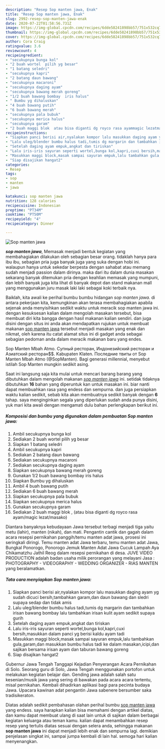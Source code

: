 ```yaml
---
description: "Resep Sop manten jawa, Enak"
title: "Resep Sop manten jawa, Enak"
slug: 2992-resep-sop-manten-jawa-enak
date: 2020-07-22T01:58:56.731Z
image: https://img-global.cpcdn.com/recipes/6dde58241898bb57/751x532cq70/sop-manten-jawa-foto-resep-utama.jpg
thumbnail: https://img-global.cpcdn.com/recipes/6dde58241898bb57/751x532cq70/sop-manten-jawa-foto-resep-utama.jpg
cover: https://img-global.cpcdn.com/recipes/6dde58241898bb57/751x532cq70/sop-manten-jawa-foto-resep-utama.jpg
author: Cora Craig
ratingvalue: 3.6
reviewcount: 4
recipeingredient:
- "secukupnya bunga kol"
- "2 buah wortel  pilih yg besar"
- "1 batang seledri"
- "secukupnya kapri"
- "2 batang daun bawang"
- "secukupnya macaroni"
- "secukupnya daging ayam"
- "secukupnya bawang merah goreng"
- "1/2 buah bawang bombay  iris halus"
- " Bumbu yg dihaluskan"
- "4 buah bawang putih"
- "6 buah bawang merah"
- "secukupnya pala bubuk"
- "secukupnya merica halus"
- "secukupnya garam"
- "2 buah maggi blok  atau bisa diganti dg royco rasa ayammagic lezatmasako"
recipeinstructions:
- "Siapkan panci berisi air,nyalakan kompor lalu masukkan daging ayam yg sudah dicuci bersih,tambahkan garam,dan daun bawang dan sledri supaya sedap dan tidak amis"
- "Lalu uleg/blender bumbu halus tadi,tumis dg margarin dan tambahkan irisan bawang bombay lalu tambahkan irisan kulit ayam sedikit supaya gurih"
- "Setelah daging ayam empuk,angkat dan tiriskan"
- "Lalu iris-iris sayuran seperti wortel,bunga kol,kapri,cuxi bersih,masukkan dalam panci yg berisi kaldu ayam tadi"
- "Masukkan maggi block,masak sampai sayuran empuk,lalu tambahkan gula,garam,dan masukkan bumbu halus tadi ke dalam masakan,icipi,dan sajikan bersama irisan ayam dan taburan bawang goreng"
- "Siap disajikan hangat2"
categories:
- Resep
tags:
- sop
- manten
- jawa

katakunci: sop manten jawa 
nutrition: 128 calories
recipecuisine: Indonesian
preptime: "PT34M"
cooktime: "PT50M"
recipeyield: "4"
recipecategory: Dinner

---
```



![Sop manten jawa](https://img-global.cpcdn.com/recipes/6dde58241898bb57/751x532cq70/sop-manten-jawa-foto-resep-utama.jpg)

<b><i>sop manten jawa</i></b>, Memasak menjadi bentuk kegiatan yang membahagiakan dilakukan oleh sebagian besar orang. tidaklah hanya para ibu ibu, sebagian pria juga banyak juga yang suka dengan hobi ini. walaupun hanya untuk sekedar berpesta dengan sahabat atau memang sudah menjadi passion dalam dirinya. maka dari itu dalam dunia masakan sekarang banyak ditemukan pria dengan keahlian memasak yang mumpuni, dan lebih banyak juga kita lihat di banyak depot dan stand makanan mall yang menggunakan juru masak laki laki sebagai koki terbaik nya.

Baiklah, kita awali ke perihal bumbu bumbu hidangan <i>sop manten jawa</i>. di antara pekerjaan kita, kemungkinan akan terasa membahagiakan apabila sejenak anda menyisihkan sedikit waktu untuk meracik sop manten jawa ini. dengan kesuksesan kalian dalam mengolah masakan tersebut, bisa membuat diri kita bangga dengan hasil makanan kalian sendiri. dan juga disini dengan situs ini anda akan mendapatkan rujukan untuk membuat makanan <u>sop manten jawa</u> tersebut menjadi masakan yang enak dan nikmat, oleh karena itu catat alamat situs ini di gadget anda sebagai sebagian pedoman anda dalam meracik makanan baru yang endes.

Sop Manten Mbah Atmo. Супный ресторан, Индонезийский ресторан и Азиатский ресторан$$. Kabupaten Klaten. Последние твиты от Sop Manten Mbah Atmo (@SopManten). Bagi generasi millennial, menyebut istilah Sop Manten mungkin sedikit asing.


Saat ini langsung saja kita mulai untuk mencari barang barang yang dibutuhkan dalam mengolah makanan <u><i>sop manten jawa</i></u> ini. setidak tidaknya dibutuhkan <b>16</b> bahan yang diperuntuk kan untuk masakan ini. biar nanti dapat membuahkan rasa yang endess dan sempurna. dan juga persiapkan waktu kalian sedikit, sebab kita akan membuatnya sedikit banyak dengan <b>6</b> tahap. saya menginginkan segala yang diperlukan sudah anda punya disini, yuk mari kita awali dengan mengamati dulu bahan perlengkapan berikut ini.

<!--inarticleads1-->

##### Komposisi dan bumbu yang digunakan dalam pembuatan Sop manten jawa:

1. Ambil secukupnya bunga kol
1. Sediakan 2 buah wortel  pilih yg besar
1. Siapkan 1 batang seledri
1. Ambil secukupnya kapri
1. Sediakan 2 batang daun bawang
1. Sediakan secukupnya macaroni
1. Sediakan secukupnya daging ayam
1. Siapkan secukupnya bawang merah goreng
1. Gunakan 1/2 buah bawang bombay  iris halus
1. Siapkan  Bumbu yg dihaluskan
1. Ambil 4 buah bawang putih
1. Sediakan 6 buah bawang merah
1. Siapkan secukupnya pala bubuk
1. Siapkan secukupnya merica halus
1. Gunakan secukupnya garam
1. Sediakan 2 buah maggi blok , (atau bisa diganti dg royco rasa ayam/magic lezat/masako)


Diantara banyaknya kebudayaan Jawa tersebut terbagi menjadi tiga yaitu metu (lahir), manten (nikah), dan mati. Pengantin cantik dan gagah dalam acara resepsi pernikahan panggih/temu manten adat jawa, prosesi ini seringkali diringi. Temu manten adat Jawa terbaru, temu manten adat Jawa, Bungkal Ponorogo, Ponorogo Jemuk Manten Adat Jawa Cucuk Lampah Aya Chikamatzhu Jathil Reog dalam resepsi pernikahan di desa. JUVE VIDEO PRODUCTION adalah badan usaha milik perorangan yang melayani Jasa : PHOTOGRAPHY - VIDEOGRAPHY - WEDDING ORGANIZER - RIAS MANTEN yang beralamatkan. 

<!--inarticleads2-->

##### Tata cara menyiapkan Sop manten jawa:

1. Siapkan panci berisi air,nyalakan kompor lalu masukkan daging ayam yg sudah dicuci bersih,tambahkan garam,dan daun bawang dan sledri supaya sedap dan tidak amis
1. Lalu uleg/blender bumbu halus tadi,tumis dg margarin dan tambahkan irisan bawang bombay lalu tambahkan irisan kulit ayam sedikit supaya gurih
1. Setelah daging ayam empuk,angkat dan tiriskan
1. Lalu iris-iris sayuran seperti wortel,bunga kol,kapri,cuxi bersih,masukkan dalam panci yg berisi kaldu ayam tadi
1. Masukkan maggi block,masak sampai sayuran empuk,lalu tambahkan gula,garam,dan masukkan bumbu halus tadi ke dalam masakan,icipi,dan sajikan bersama irisan ayam dan taburan bawang goreng
1. Siap disajikan hangat2


Gubernur Jawa Tengah Tanggapi Kejadian Penyerangan Acara Pernikahan di Solo. Seorang guru di Solo, Jawa Tengah menggunakan portofon untuk melakukan kegiatan belajar dan. Gending jawa adalah salah satu kesenian/musik jawa yang sering di bawakan pada acara acara tertentu, misal pernikahan. Kembali dihadirkan aplikasi bagi para pecinta budaya Jawa. Upacara kawinan adat pengantin Jawa sabenere bersumber saka tradisikeraton. 

Diatas adalah sedikit pembahasan olahan perihal bumbu <u>sop manten jawa</u> yang endess. saya harapkan kalian bisa memahami dengan artikel diatas, dan kamu dapat membuat ulang di saat lain untuk di sajikan dalam berbagai kegiatan keluarga atau teman kamu. kalian dapat menambahkan resep resep yang tertulis diatas sesuai dengan selera anda, sehingga makanan <b>sop manten jawa</b> ini dapat menjadi lebih enak dan sempurna lagi. demikian penjelasan singkat ini, sampai jumpa kembali di lain hal. semoga hari kalian menyenangkan.
